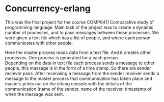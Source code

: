 # Concurrency-erlang

This was the final project for the course COMP6411 Comparative study of programming language.
Main task of the project was to create a dynamic number of processes, and to pass messages between these processes.
We were given a text file which has a list of people, and where each person communicates with other people. 

Here the master process reads data from a text file. And it creates other processes. One process is generated for a each person.  
Depending on the data in text file each process sends a message to other people, this message is in the form of a time stamp. 
So there are sender reciever pairs. After receiveing a message from the sender receiver sends a message to the master process that communication has taken place and masters prints out on the erlang console with the details of the communication (name of the sender, name of the receiver, timestamp of when the message was sent. 
